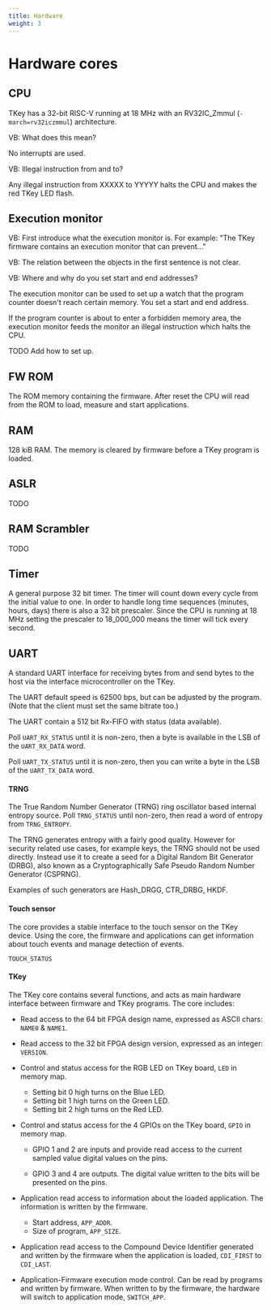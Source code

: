 ```yaml
---
title: Hardware
weight: 3
---
```


# Hardware cores

## CPU

TKey has a 32-bit RISC-V running at 18 MHz with an RV32IC_Zmmul
(`-march=rv32iczmmul`) architecture.

VB: What does this mean?

No interrupts are used.

VB: Illegal instruction from and to?

Any illegal instruction from XXXXX to YYYYY halts the CPU and makes the red TKey LED flash.

## Execution monitor

VB: First introduce what the execution monitor is. For example: "The TKey firmware contains an execution monitor that can prevent..."

VB: The relation between the objects in the first sentence is not clear.

VB: Where and why do you set start and end addresses?

The execution monitor can be used to set up a watch that the program counter doesn't reach certain memory. You set a start and end address.

If the program counter is about to enter a forbidden memory area, the execution monitor feeds the monitor an illegal instruction which halts the CPU.

TODO Add how to set up.

## FW ROM

The ROM memory containing the firmware. After reset the CPU will
read from the ROM to load, measure and start applications.

## RAM

128 kiB RAM. The memory is cleared by firmware before a TKey program
is loaded.

## ASLR

TODO

## RAM Scrambler

TODO

## Timer

A general purpose 32 bit timer. The timer will count down every cycle
from the initial value to one. In order to handle long time sequences
(minutes, hours, days) there is also a 32 bit prescaler. Since the CPU
is running at 18 MHz setting the prescaler to 18_000_000 means the
timer will tick every second.

## UART

A standard UART interface for receiving bytes from and send bytes
to the host via the interface microcontroller on the TKey.

The UART default speed is 62500 bps, but can be adjusted by the
program. (Note that the client must set the same bitrate too.)

The UART contain a 512 bit Rx-FIFO with status (data available).

Poll `UART_RX_STATUS` until it is non-zero, then a byte is available
in the LSB of the `UART_RX_DATA` word.

Poll `UART_TX_STATUS` until it is non-zero, then you can write a byte
in the LSB of the `UART_TX_DATA` word.

#### TRNG

The True Random Number Generator (TRNG) ring oscillator based internal
entropy source. Poll `TRNG_STATUS` until non-zero, then read a word of
entropy from `TRNG_ENTROPY`.

The TRNG generates entropy with a fairly good quality. However for
security related use cases, for example keys, the TRNG should not be
used directly. Instead use it to create a seed for a Digital Random
Bit Generator (DRBG), also known as a Cryptographically Safe Pseudo
Random Number Generator (CSPRNG).

Examples of such generators are Hash\_DRGG, CTR\_DRBG, HKDF.

#### Touch sensor

The core provides a stable interface to the touch sensor on the
TKey device. Using the core, the firmware and applications can
get information about touch events and manage detection of
events.

`TOUCH_STATUS`

#### TKey

The TKey core contains several functions, and acts as main hardware
interface between firmware and TKey programs. The core includes:

- Read access to the 64 bit FPGA design name, expressed as ASCII
  chars: `NAME0` & `NAME1`.
- Read access to the 32 bit FPGA design version, expressed as an
  integer: `VERSION`.

- Control and status access for the RGB LED on TKey board, `LED` in
  memory map.
  - Setting bit 0 high turns on the Blue LED.
  - Setting bit 1 high turns on the Green LED.
  - Setting bit 2 high turns on the Red LED.

- Control and status access for the 4 GPIOs on the TKey board, `GPIO`
  in memory map.
  - GPIO 1 and 2 are inputs and provide read access to the
    current sampled value digital values on the pins.

  - GPIO 3 and 4 are outputs. The digital value written to
    the bits will be presented on the pins.

- Application read access to information about the loaded
  application. The information is written by the firmware.
  - Start address, `APP_ADDR`.
  - Size of program, `APP_SIZE`.

- Application read access to the Compound Device Identifier generated
  and written by the firmware when the application is loaded,
  `CDI_FIRST` to `CDI_LAST`.

- Application-Firmware execution mode control. Can be read by programs
  and written by firmware. When written to by the firmware, the
  hardware will switch to application mode, `SWITCH_APP`.
